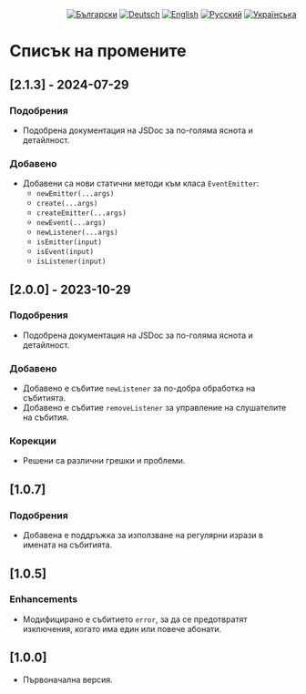 <div id="locales" align="right">
  <a href="../bg/CHANGELOG.md"><img src="https://img.shields.io/badge/BG-blue?style=flat" alt="Български"></a>
  <a href="../de/CHANGELOG.md"><img src="https://img.shields.io/badge/DE-grey?style=flat" alt="Deutsch"></a>
  <a href="../en/CHANGELOG.md"><img src="https://img.shields.io/badge/EN-grey?style=flat" alt="English"></a>
  <a href="../ru/CHANGELOG.md"><img src="https://img.shields.io/badge/RU-grey?style=flat" alt="Русский"></a>
  <a href="../uk/CHANGELOG.md"><img src="https://img.shields.io/badge/UK-grey?style=flat" alt="Українська"></a>
</div>


# Списък на промените


## [2.1.3] - 2024-07-29

### Подобрения
* Подобрена документация на JSDoc за по-голяма яснота и детайлност.

### Добавено
* Добавени са нови статични методи към класа `EventEmitter`:
  * `newEmitter(...args)`
  * `create(...args)`
  * `createEmitter(...args)`
  * `newEvent(...args)`
  * `newListener(...args)`
  * `isEmitter(input)`
  * `isEvent(input)`
  * `isListener(input)`


## [2.0.0] - 2023-10-29

### Подобрения
* Подобрена документация на JSDoc за по-голяма яснота и детайлност.

### Добавено
* Добавено е събитие `newListener` за по-добра обработка на събитията.
* Добавено е събитие `removeListener` за управление на слушателите на събития.

### Корекции
* Решени са различни грешки и проблеми.


## [1.0.7]

### Подобрения
* Добавена е поддръжка за използване на регулярни изрази в имената на събитията.


## [1.0.5]

### Enhancements
* Модифицирано е събитието `error`, за да се предотвратят изключения, когато има един или повече абонати.


## [1.0.0]

* Първоначална версия.